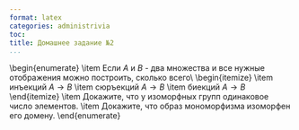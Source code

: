 ```yaml
---
format: latex
categories: administrivia
toc: 
title: Домашнее задание №2
...
```


\begin{enumerate}
  \item Если $A$ и $B$ - два множества и все нужные отображения можно построить, сколько всего\\
    \begin{itemize}
      \item инъекций $A \to B$
      \item сюръекций $A \to B$
      \item биекций $A \to B$
    \end{itemize}
\item Докажите, что у изоморфных групп одинаковое число элементов.
\item Докажите, что образ мономорфизма изоморфен его домену.
\end{enumerate}
